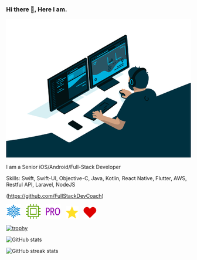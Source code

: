 ### Hi there 👋, Here I am.
![](https://raw.githubusercontent.com/Arvindcs/Arvindcs/main/Source/image.gif)

I am a Senior iOS/Android/Full-Stack Developer

Skills: Swift, Swift-UI, Objective-C, Java, Kotlin, React Native, Flutter, AWS, Restful API, Laravel, NodeJS

(https://github.com/FullStackDevCoach)  

<a href='https://archiveprogram.github.com/'><img src='https://raw.githubusercontent.com/acervenky/animated-github-badges/master/assets/acbadge.gif' width='40' height='40'></a> <a href='https://docs.github.com/en/developers'><img src='https://raw.githubusercontent.com/acervenky/animated-github-badges/master/assets/devbadge.gif' width='40' height='40'></a> <a href='https://github.com/pricing'><img src='https://raw.githubusercontent.com/acervenky/animated-github-badges/master/assets/pro.gif' width='40' height='40'></a> <a href='https://stars.github.com/'><img src='https://raw.githubusercontent.com/acervenky/animated-github-badges/master/assets/starbadge.gif' width='35' height='35'></a> <a href='https://docs.github.com/en/github/supporting-the-open-source-community-with-github-sponsors'><img src='https://raw.githubusercontent.com/acervenky/animated-github-badges/master/assets/sponsorbadge.gif' width='35' height='35'></a> 

[![trophy](https://github-profile-trophy.vercel.app/?username=FullStackDevCoach)](https://github.com/ryo-ma/github-profile-trophy)

![GitHub stats](https://github-readme-stats.vercel.app/api?username=FullStackDevCoach&show_icons=true&count_private=true)  

![GitHub streak stats](https://github-readme-streak-stats.herokuapp.com/?user=FullStackDevCoach)  

